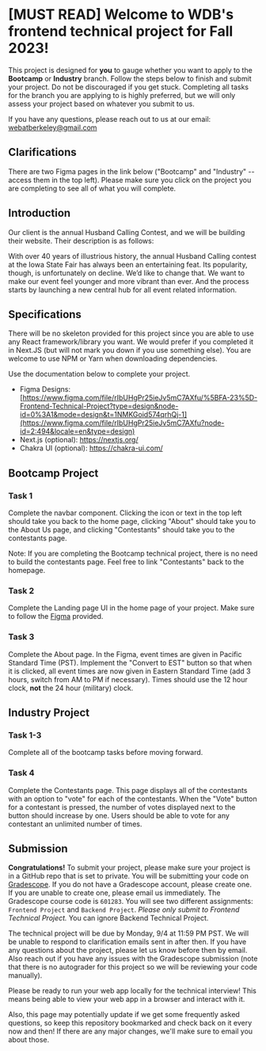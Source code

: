 # [MUST READ] Welcome to WDB's frontend technical project for Fall 2023!

This project is designed for **you** to gauge whether you want to apply to the **Bootcamp** or **Industry** branch. Follow the steps below to finish and submit your project. Do not be discouraged if you get stuck. Completing all tasks for the branch you are applying to is highly preferred, but we will only assess your project based on whatever you submit to us.

If you have any questions, please reach out to us at our email: webatberkeley@gmail.com

## Clarifications
There are two Figma pages in the link below ("Bootcamp" and "Industry" -- access them in the top left). Please make sure you click on the project you are completing to see all of what you will complete. 

## Introduction

Our client is the annual Husband Calling Contest, and we will be building their website. Their description is as follows:

With over 40 years of illustrious history, the annual Husband Calling contest at the Iowa State Fair has always been an entertaining feat. Its popularity, though, is unfortunately on decline. We’d like to change that. We want to make our event feel younger and more vibrant than ever. And the process starts by launching a new central hub for all event related information.

## Specifications

There will be no skeleton provided for this project since you are able to use any React framework/library you want. We would prefer if you completed it in Next.JS (but will not mark you down if you use something else). You are welcome to use NPM or Yarn when downloading dependencies. 

Use the documentation below to complete your project.

- Figma Designs: [https://www.figma.com/file/rIbUHgPr25ieJv5mC7AXfu/%5BFA-23%5D-Frontend-Technical-Project?type=design&node-id=0%3A1&mode=design&t=1NMKGoid574qrhQj-1](https://www.figma.com/file/rIbUHgPr25ieJv5mC7AXfu?node-id=2:494&locale=en&type=design)
- Next.js (optional): https://nextjs.org/
- Chakra UI (optional): https://chakra-ui.com/

## Bootcamp Project

### Task 1

Complete the navbar component. Clicking the icon or text in the top left should take you back to the home page, clicking "About" should take you to the About Us page, and clicking "Contestants" should take you to the contestants page.

Note: If you are completing the Bootcamp technical project, there is no need to build the contestants page.  Feel free to link "Contestants" back to the homepage.

### Task 2

Complete the Landing page UI in the home page of your project. Make sure to follow the [Figma](https://www.figma.com/file/rIbUHgPr25ieJv5mC7AXfu?node-id=2:494&locale=en&type=design) provided.

### Task 3

Complete the About page. In the Figma, event times are given in Pacific Standard Time (PST).  Implement the "Convert to EST" button so that when it is clicked, all event times are now given in Eastern Standard Time (add 3 hours, switch from AM to PM if necessary).  Times should use the 12 hour clock, **not** the 24 hour (military) clock.

## Industry Project

### Task 1-3

Complete all of the bootcamp tasks before moving forward.

### Task 4

Complete the Contestants page. This page displays all of the contestants with an option to "vote" for each of the contestants. When the "Vote" button for a contestant is pressed, the number of votes displayed next to the button should increase by one.  Users should be able to vote for any contestant an unlimited number of times.

## Submission

**Congratulations!** To submit your project, please make sure your project is in a GitHub repo that is set to private. You will be submitting your code on [Gradescope](https://www.gradescope.com/). If you do not have a Gradescope account, please create one. If you are unable to create one, please email us
immediately. The Gradescope course code is `601283`. You will see two different assignments: `Frontend Project` and `Backend Project`. _Please only submit to Frontend Technical Project._ You can ignore Backend Technical Project.

The technical project will be due by Monday, 9/4 at 11:59 PM PST. We will be unable to respond to clarification emails sent in after then. If you have any questions about the project, please let us know before then by email. Also reach out if you have any issues with the Gradescope submission (note that there is no autograder for this project so we will be reviewing your code manually).

Please be ready to run your web app locally for the technical interview! This means being able to view your web app in a browser and interact with it.

Also, this page may potentially update if we get some frequently asked questions, so keep this repository bookmarked and check back on it every now and then! If there are any major changes, we'll make sure to email you about those.
